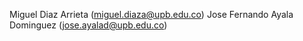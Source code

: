 Miguel Diaz Arrieta (miguel.diaza@upb.edu.co)
Jose Fernando Ayala Dominguez (jose.ayalad@upb.edu.co)
